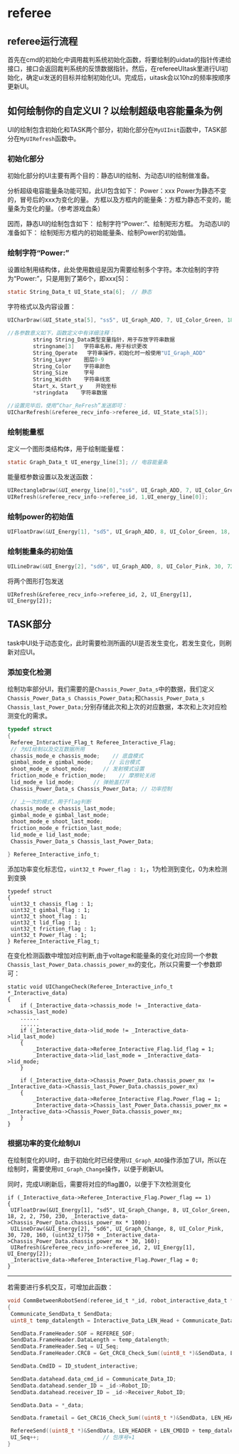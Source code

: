 # referee

## referee运行流程

首先在cmd的初始化中调用裁判系统初始化函数，将要绘制的uidata的指针传递给接口，接口会返回裁判系统的反馈数据指针。然后，在refereeUItask里进行UI初始化，确定ui发送的目标并绘制初始化UI。完成后，uitask会以10hz的频率按顺序更新UI。

## 如何绘制你的自定义UI？以绘制超级电容能量条为例

UI的绘制包含初始化和TASK两个部分，初始化部分在`MyUIInit`函数中，TASK部分在`MyUIRefresh`函数中。

### 初始化部分

初始化部分的UI主要有两个目的：静态UI的绘制、为动态UI的绘制做准备。

分析超级电容能量条功能可知，此UI包含如下：
Power：xxx Power为静态不变的，冒号后的xxx为变化的量。
方框以及方框内的能量条：方框为静态不变的，能量条为变化的量。（参考游戏血条）

因而，静态UI的绘制包含如下：
绘制字符“Power:”、绘制矩形方框。
为动态UI的准备如下：
绘制矩形方框内的初始能量条、绘制Power的初始值。

### 绘制字符“Power:”

设置绘制用结构体，此处使用数组是因为需要绘制多个字符。本次绘制的字符为“Power:”，只是用到了第6个，即xxx[5]：

```c
static String_Data_t UI_State_sta[6];  // 静态
```

字符格式以及内容设置：

```c
UICharDraw(&UI_State_sta[5], "ss5", UI_Graph_ADD, 7, UI_Color_Green, 18, 2, 620, 230, "Power:");

//各参数意义如下，函数定义中有详细注释：
        string String_Data类型变量指针，用于存放字符串数据
        stringname[3]   字符串名称，用于标识更改
        String_Operate   字符串操作，初始化时一般使用"UI_Graph_ADD"
        String_Layer    图层0-9
        String_Color    字符串颜色
        String_Size     字号
        String_Width    字符串线宽
        Start_x、Start_y    开始坐标
        *stringdata    字符串数据

//设置完毕后，使用“Char_ReFresh”发送即可：
UICharRefresh(&referee_recv_info->referee_id, UI_State_sta[5]);
```

### 绘制能量框

定义一个图形类结构体，用于绘制能量框：

```c
static Graph_Data_t UI_energy_line[3]; // 电容能量条
```

能量框参数设置以及发送函数：

```c
UIRectangleDraw(&UI_energy_line[0],"ss6", UI_Graph_ADD, 7, UI_Color_Green,20, 720, 220, 820, 240)
UIRefresh(&referee_recv_info->referee_id, 1,UI_energy_line[0]);
```

### 绘制power的初始值

```c
UIFloatDraw(&UI_Energy[1], "sd5", UI_Graph_ADD, 8, UI_Color_Green, 18, 2, 2, 750, 230, 24000);
```

### 绘制能量条的初始值

```c
UILineDraw(&UI_Energy[2], "sd6", UI_Graph_ADD, 8, UI_Color_Pink, 30, 720, 160, 1020, 160);
```

将两个图形打包发送

```
UIRefresh(&referee_recv_info->referee_id, 2, UI_Energy[1], UI_Energy[2]);
```

## TASK部分

task中UI处于动态变化，此时需要检测所画的UI是否发生变化，若发生变化，则刷新对应UI。

### 添加变化检测

绘制功率部分UI，我们需要的是`Chassis_Power_Data_s`中的数据，我们定义`Chassis_Power_Data_s Chassis_Power_Data;`和`Chassis_Power_Data_s Chassis_last_Power_Data;`分别存储此次和上次的对应数据，本次和上次对应检测变化的需求。

```c
typedef struct
{
 Referee_Interactive_Flag_t Referee_Interactive_Flag;
 // 为UI绘制以及交互数据所用
 chassis_mode_e chassis_mode;    // 底盘模式
 gimbal_mode_e gimbal_mode;     // 云台模式
 shoot_mode_e shoot_mode;     // 发射模式设置
 friction_mode_e friction_mode;    // 摩擦轮关闭
 lid_mode_e lid_mode;      // 弹舱盖打开
 Chassis_Power_Data_s Chassis_Power_Data; // 功率控制

 // 上一次的模式，用于flag判断
 chassis_mode_e chassis_last_mode; 
 gimbal_mode_e gimbal_last_mode;  
 shoot_mode_e shoot_last_mode;  
 friction_mode_e friction_last_mode; 
 lid_mode_e lid_last_mode;   
 Chassis_Power_Data_s Chassis_last_Power_Data;

} Referee_Interactive_info_t;
```

添加功率变化标志位，`uint32_t Power_flag : 1;`，1为检测到变化，0为未检测到变换

```
typedef struct
{
 uint32_t chassis_flag : 1;
 uint32_t gimbal_flag : 1;
 uint32_t shoot_flag : 1;
 uint32_t lid_flag : 1;
 uint32_t friction_flag : 1;
 uint32_t Power_flag : 1;
} Referee_Interactive_Flag_t;
```

在变化检测函数中增加对应判断,由于voltage和能量条的变化对应同一个参数`Chassis_last_Power_Data.chassis_power_mx`的变化，所以只需要一个参数即可：

```
static void UIChangeCheck(Referee_Interactive_info_t *_Interactive_data)
{
    if (_Interactive_data->chassis_mode != _Interactive_data->chassis_last_mode)
    ......
    ......
    if (_Interactive_data->lid_mode != _Interactive_data->lid_last_mode)
    {
        _Interactive_data->Referee_Interactive_Flag.lid_flag = 1;
        _Interactive_data->lid_last_mode = _Interactive_data->lid_mode;
    }

	if (_Interactive_data->Chassis_Power_Data.chassis_power_mx != _Interactive_data->Chassis_last_Power_Data.chassis_power_mx)
    {
        _Interactive_data->Referee_Interactive_Flag.Power_flag = 1;
        _Interactive_data->Chassis_last_Power_Data.chassis_power_mx = _Interactive_data->Chassis_Power_Data.chassis_power_mx;
    }
}
```

### 根据功率的变化绘制UI

在绘制变化的UI时，由于初始化时已经使用`UI_Graph_ADD`操作添加了UI，所以在绘制时，需要使用`UI_Graph_Change`操作，以便于刷新UI。

同时，完成UI刷新后，需要将对应的flag置0，以便于下次检测变化

```
if (_Interactive_data->Referee_Interactive_Flag.Power_flag == 1)
{
 UIFloatDraw(&UI_Energy[1], "sd5", UI_Graph_Change, 8, UI_Color_Green, 18, 2, 2, 750, 230, _Interactive_data->Chassis_Power_Data.chassis_power_mx * 1000);
 UILineDraw(&UI_Energy[2], "sd6", UI_Graph_Change, 8, UI_Color_Pink, 30, 720, 160, (uint32_t)750 + _Interactive_data->Chassis_Power_Data.chassis_power_mx * 30, 160);
 UIRefresh(&referee_recv_info->referee_id, 2, UI_Energy[1], UI_Energy[2]);
 _Interactive_data->Referee_Interactive_Flag.Power_flag = 0;
}
```

---

若需要进行多机交互，可增加此函数：

```c
void CommBetweenRobotSend(referee_id_t *_id, robot_interactive_data_t *_data)
{
 Communicate_SendData_t SendData;
 uint8_t temp_datalength = Interactive_Data_LEN_Head + Communicate_Data_LEN; // 计算交互数据长度  6+n,n为交互数据长度

 SendData.FrameHeader.SOF = REFEREE_SOF;
 SendData.FrameHeader.DataLength = temp_datalength;
 SendData.FrameHeader.Seq = UI_Seq;
 SendData.FrameHeader.CRC8 = Get_CRC8_Check_Sum((uint8_t *)&SendData, LEN_CRC8, 0xFF);

 SendData.CmdID = ID_student_interactive;

 SendData.datahead.data_cmd_id = Communicate_Data_ID;
 SendData.datahead.sender_ID = _id->Robot_ID;
 SendData.datahead.receiver_ID = _id->Receiver_Robot_ID;

 SendData.Data = *_data;

 SendData.frametail = Get_CRC16_Check_Sum((uint8_t *)&SendData, LEN_HEADER + LEN_CMDID + temp_datalength, 0xFFFF);

 RefereeSend((uint8_t *)&SendData, LEN_HEADER + LEN_CMDID + temp_datalength + LEN_TAIL); // 发送
 UI_Seq++;                    // 包序号+1
}
```
